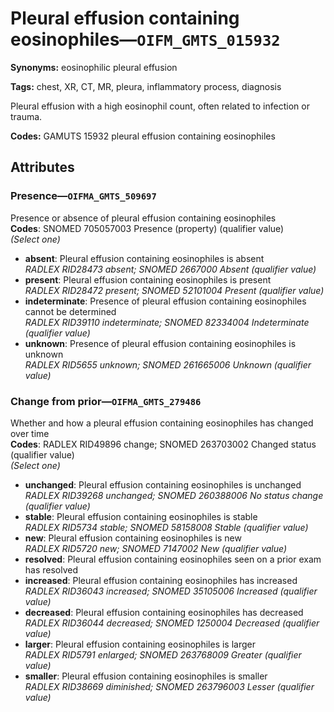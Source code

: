 # Pleural effusion containing eosinophiles—`OIFM_GMTS_015932`

**Synonyms:** eosinophilic pleural effusion

**Tags:** chest, XR, CT, MR, pleura, inflammatory process, diagnosis

Pleural effusion with a high eosinophil count, often related to infection or trauma.

**Codes:** GAMUTS 15932 pleural effusion containing eosinophiles

## Attributes

### Presence—`OIFMA_GMTS_509697`

Presence or absence of pleural effusion containing eosinophiles  
**Codes**: SNOMED 705057003 Presence (property) (qualifier value)  
*(Select one)*

- **absent**: Pleural effusion containing eosinophiles is absent  
_RADLEX RID28473 absent; SNOMED 2667000 Absent (qualifier value)_
- **present**: Pleural effusion containing eosinophiles is present  
_RADLEX RID28472 present; SNOMED 52101004 Present (qualifier value)_
- **indeterminate**: Presence of pleural effusion containing eosinophiles cannot be determined  
_RADLEX RID39110 indeterminate; SNOMED 82334004 Indeterminate (qualifier value)_
- **unknown**: Presence of pleural effusion containing eosinophiles is unknown  
_RADLEX RID5655 unknown; SNOMED 261665006 Unknown (qualifier value)_

### Change from prior—`OIFMA_GMTS_279486`

Whether and how a pleural effusion containing eosinophiles has changed over time  
**Codes**: RADLEX RID49896 change; SNOMED 263703002 Changed status (qualifier value)  
*(Select one)*

- **unchanged**: Pleural effusion containing eosinophiles is unchanged  
_RADLEX RID39268 unchanged; SNOMED 260388006 No status change (qualifier value)_
- **stable**: Pleural effusion containing eosinophiles is stable  
_RADLEX RID5734 stable; SNOMED 58158008 Stable (qualifier value)_
- **new**: Pleural effusion containing eosinophiles is new  
_RADLEX RID5720 new; SNOMED 7147002 New (qualifier value)_
- **resolved**: Pleural effusion containing eosinophiles seen on a prior exam has resolved  
- **increased**: Pleural effusion containing eosinophiles has increased  
_RADLEX RID36043 increased; SNOMED 35105006 Increased (qualifier value)_
- **decreased**: Pleural effusion containing eosinophiles has decreased  
_RADLEX RID36044 decreased; SNOMED 1250004 Decreased (qualifier value)_
- **larger**: Pleural effusion containing eosinophiles is larger  
_RADLEX RID5791 enlarged; SNOMED 263768009 Greater (qualifier value)_
- **smaller**: Pleural effusion containing eosinophiles is smaller  
_RADLEX RID38669 diminished; SNOMED 263796003 Lesser (qualifier value)_